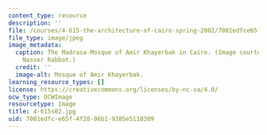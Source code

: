 ```yaml
---
content_type: resource
description: ''
file: /courses/4-615-the-architecture-of-cairo-spring-2002/7081edfce65f4f2896b19385e5110309_4-615s02.jpg
file_type: image/jpeg
image_metadata:
  caption: The Madrasa-Mosque of Amir Khayerbak in Cairo. (Image courtesy of Prof.
    Nasser Rabbat.)
  credit: ''
  image-alt: Mosque of Amir Khayerbak.
learning_resource_types: []
license: https://creativecommons.org/licenses/by-nc-sa/4.0/
ocw_type: OCWImage
resourcetype: Image
title: 4-615s02.jpg
uid: 7081edfc-e65f-4f28-96b1-9385e5110309
---
```

